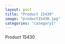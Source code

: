 ```yaml
---
layout: post
title: "Product 15430"
image: "product15430.jpg"
categories: "category1"
---
```

Product 15430

